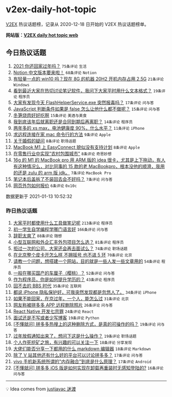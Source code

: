 # v2ex-daily-hot-topic

[V2EX](https://www.v2ex.com/) 热议话题榜，记录从 2020-12-18 日开始的 V2EX 热议话题榜单。

**网站版：[V2EX daily hot topic web](https://realleonardo.github.io/v2ex-daily-hot-topic-web/)**

## 今日热议话题

<!-- TODAY BEGIN -->

1. [2021 你还回家过年吗？](https://www.v2ex.com/t/744401) `75条评论` `生活`
1. [Notion 中文版本要来啦！](https://www.v2ex.com/t/744395) `68条评论` `Notion`
1. [有轻量一点的 win10 吗？现在 8G 的机器 20H2 开机内存占用 2.5G](https://www.v2ex.com/t/744420) `21条评论` `Windows`
1. [看到最近大家在热切讨论笔记软件，我问下大家平时用什么文本格式？](https://www.v2ex.com/t/744414) `19条评论` `程序员`
1. [大家有发现今天 FlashHelperService.exe 突然报毒吗？](https://www.v2ex.com/t/744416) `17条评论` `问与答`
1. [JavaScript 判断条件如果是 false 怎么让他什么都不做呢？](https://www.v2ex.com/t/744452) `15条评论` `问与答`
1. [冬笋烧肉好好吃啊](https://www.v2ex.com/t/744428) `15条评论` `美酒与美食`
1. [我到底该年后就离职还是合同到期后再离职？](https://www.v2ex.com/t/744400) `14条评论` `程序员`
1. [两年多的 xs max，电池健康度 90%，什么水平？](https://www.v2ex.com/t/744434) `11条评论` `iPhone`
1. [求远程连接在家 mac 命令行的方法](https://www.v2ex.com/t/744405) `9条评论` `Apple`
1. [关于婚假的疑问](https://www.v2ex.com/t/744433) `8条评论` `职场话题`
1. [MacBook M1 上 EasyConnect 貌似没有支持计划](https://www.v2ex.com/t/744398) `8条评论` `Apple`
1. [在零售行业中实现"农村包围城市"](https://www.v2ex.com/t/744397) `8条评论` `奇思妙想`
1. [16g 的 M1 的 MacBook pro 用 ARM 版的 idea 很卡，尤其是上下拖动，有人有这种情况么，对比同事的 15 款的老 MacBookpro，根本没他的顺滑，我用的还是 zulu 的 arm 版 jdk。](https://www.v2ex.com/t/744423) `7条评论` `MacBook Pro`
1. [笔记本后盖拆了不装回去会不好吗？](https://www.v2ex.com/t/744406) `7条评论` `问与答`
1. [网页外包如何报价](https://www.v2ex.com/t/744444) `6条评论` `0x10c`

数据更新于 2021-01-13 10:52:32

<!-- TODAY END -->

### 昨日热议话题

<!-- YESTERDAY BEGIN -->

1. [大家平时都使用什么工具做笔记呢](https://www.v2ex.com/t/744082) `213条评论` `程序员`
1. [初一学生自学编程学哪门语言好](https://www.v2ex.com/t/744073) `166条评论` `问与答`
1. [辞职太爽了](https://www.v2ex.com/t/744290) `88条评论` `随想`
1. [小型互联网和外企汇丰外包项目怎么选？](https://www.v2ex.com/t/744100) `81条评论` `程序员`
1. [拒过一次的公司，大家还会再去面试么？](https://www.v2ex.com/t/744059) `74条评论` `职场话题`
1. [在北京整个皮卡开怎么样 不拥摇号 也不进 5 环](https://www.v2ex.com/t/744063) `70条评论` `北京`
1. [请教一个问题，想搭建一个网站，目的就是一些人发一些文章用的](https://www.v2ex.com/t/744137) `54条评论` `程序员`
1. [一般在哪买国产的车厘子（樱桃）？](https://www.v2ex.com/t/744108) `52条评论` `问与答`
1. [作为程序员，你是如何提升学历的？](https://www.v2ex.com/t/744078) `43条评论` `程序员`
1. [回不去的 BBS 时代](https://www.v2ex.com/t/744338) `35条评论` `互联网`
1. [都说 iPhone 隐私保护好，可我突然发现都是忽悠人了。](https://www.v2ex.com/t/744118) `34条评论` `iPhone`
1. [如果不能回家，在京过年，一个人，能怎么过](https://www.v2ex.com/t/744237) `31条评论` `北京`
1. [网友称被拼多多 APP 远程删除照片](https://www.v2ex.com/t/744241) `26条评论` `问与答`
1. [React Native 开发七宗罪](https://www.v2ex.com/t/744291) `24条评论` `React`
1. [面试还是不写或者少写博客](https://www.v2ex.com/t/744327) `19条评论` `Python`
1. [[不懂就问] 拼多多热搜上的这种删除方式，是真的可操作的吗？](https://www.v2ex.com/t/744294) `19条评论` `问与答`
1. [过年放假通知出来了，想问下这是什么操作？](https://www.v2ex.com/t/744253) `19条评论` `职场话题`
1. [个人作死挖矿之旅，有兴趣的可以关注一下](https://www.v2ex.com/t/744334) `18条评论` `分享发现`
1. [大佬们能否分享一下都用的什么 markdown 编辑器](https://www.v2ex.com/t/744235) `18条评论` `Markdown`
1. [除了 V 站其他还有什么好的平台可以讨论拼多多？](https://www.v2ex.com/t/744106) `17条评论` `问与答`
1. [vivo 手机新系统所谓的"内存融合"到底是什么原理？](https://www.v2ex.com/t/744067) `17条评论` `Android`
1. [[不懂就问] 拼多多 iOS 版是如何实现在卸载再重装时无感知登陆的?](https://www.v2ex.com/t/744330) `16条评论` `问与答`

<!-- YESTERDAY END -->

---

💡 Idea comes from [justjavac 迷渡](https://github.com/justjavac/)
